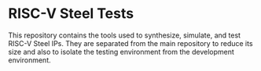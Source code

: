 # RISC-V Steel Tests

This repository contains the tools used to synthesize, simulate, and test RISC-V Steel IPs. They are separated from the main repository to reduce its size and also to isolate the testing environment from the development environment.
